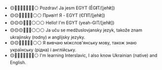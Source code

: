 - 🟡🔵🔵🔵🔵🔵🔵🔵⚪ Pozdrav! Ja jesm EGYT (ĚG**I**T/[jeɦ**i**t])
- 🟡🟡🔵🔵🔵🔵🔵⚪⚪ Привіт! Я - EGYT (ЄГ**І**Т/[jeɦ**i**t])
- 🟡🟡🟡🔵🔵🔵⚪⚪⚪ Hello! I'm EGYT (yeah-GIT/[jeɦ**i**t])
- 🟡🟡🟡🔴🔴🔴⚪⚪⚪ Ja uču se medžuslovjansky jezyk, takože znam ukrajinsky (rodny) и anglijsky jezyky.
- 🟡🟡🔴🔴🔴🔴🔴⚪⚪ Я вивчаю міжслов'янську мову, також знаю українську (рідна) і англійську.
- 🟡🔴🔴🔴🔴🔴🔴🔴⚪ I'm learning Interslavic, I also know Ukrainian (native) and English.
